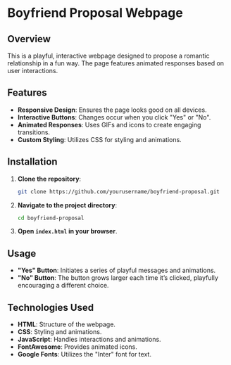 # Boyfriend Proposal Webpage

## Overview

This is a playful, interactive webpage designed to propose a romantic relationship in a fun way. The page features animated responses based on user interactions.

## Features

- **Responsive Design**: Ensures the page looks good on all devices.
- **Interactive Buttons**: Changes occur when you click "Yes" or "No".
- **Animated Responses**: Uses GIFs and icons to create engaging transitions.
- **Custom Styling**: Utilizes CSS for styling and animations.

## Installation

1. **Clone the repository**:
   ```bash
   git clone https://github.com/yourusername/boyfriend-proposal.git
   ```

2. **Navigate to the project directory**:
   ```bash
   cd boyfriend-proposal
   ```

3. **Open `index.html` in your browser**.

## Usage

- **"Yes" Button**: Initiates a series of playful messages and animations.
- **"No" Button**: The button grows larger each time it’s clicked, playfully encouraging a different choice.

## Technologies Used

- **HTML**: Structure of the webpage.
- **CSS**: Styling and animations.
- **JavaScript**: Handles interactions and animations.
- **FontAwesome**: Provides animated icons.
- **Google Fonts**: Utilizes the "Inter" font for text.

